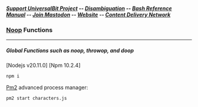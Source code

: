 ##### [Support UniversalBit Project](https://github.com/universalbit-dev/universalbit-dev/tree/main/support) -- [Disambiguation](https://en.wikipedia.org/wiki/Wikipedia:Disambiguation) -- [Bash Reference Manual](https://www.gnu.org/software/bash/manual/html_node/index.html) -- [Join Mastodon](https://mastodon.social/invite/wTHp2hSD) -- [Website](https://www.universalbit.it/) -- [Content Delivery Network](https://universalbitcdn.it/)

### [Noop](https://www.npmjs.com/package/noop) Functions
---

##### Global Functions such as noop, throwop, and doop

[Nodejs v20.11.0] [Npm 10.2.4]

```bash
npm i 
```

[Pm2](https://pm2.keymetrics.io/) advanced process manager:


```bash
pm2 start characters.js
```
